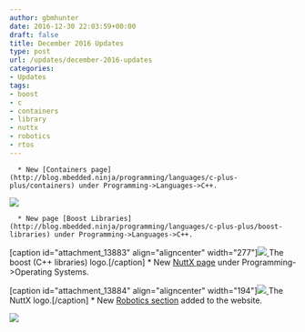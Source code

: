 ```yaml
---
author: gbmhunter
date: 2016-12-30 22:03:59+00:00
draft: false
title: December 2016 Updates
type: post
url: /updates/december-2016-updates
categories:
- Updates
tags:
- boost
- c
- containers
- library
- nuttx
- robotics
- rtos
---
```



	  * New [Containers page](http://blog.mbedded.ninja/programming/languages/c-plus-plus/containers) under Programming->Languages->C++.  

   



[![](/images/2016/12/cardboard-boxes.png)
](/images/2016/12/cardboard-boxes.png)


  





	  * New page [Boost Libraries](http://blog.mbedded.ninja/programming/languages/c-plus-plus/boost-libraries) under Programming->Languages->C++.  

   

[caption id="attachment_13883" align="aligncenter" width="277"][![](/images/2017/01/boost-c-plus-plus-libraries-logo.png)
](/images/2017/01/boost-c-plus-plus-libraries-logo.png) The boost (C++ libraries) logo.[/caption]
	  * New [NuttX page](http://blog.mbedded.ninja/programming/operating-systems/nuttx) under Programming->Operating Systems.  

   

[caption id="attachment_13884" align="aligncenter" width="194"][![](/images/2017/01/nuttx-rtos-logo.png)
](/images/2017/01/nuttx-rtos-logo.png) The NuttX logo.[/caption]
	  * New [Robotics section](http://blog.mbedded.ninja/robotics) added to the website.  

  



[![](/images/2016/12/robotics-roombot-humanoid-waving.png)
](/images/2016/12/robotics-roombot-humanoid-waving.png)




